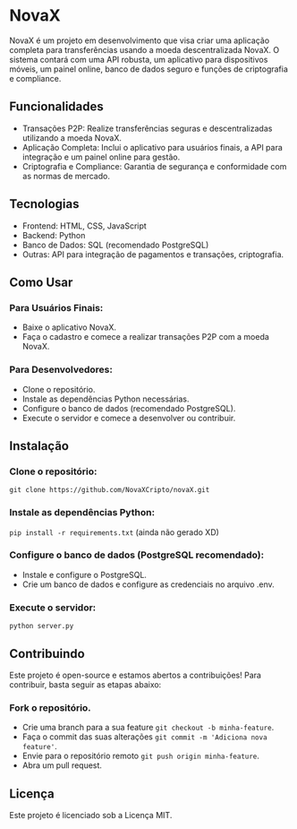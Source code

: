 # NovaX
NovaX é um projeto em desenvolvimento que visa criar uma aplicação completa para transferências usando a moeda descentralizada NovaX. O sistema contará com uma API robusta, um aplicativo para dispositivos móveis, um painel online, banco de dados seguro e funções de criptografia e compliance.

## Funcionalidades
- Transações P2P: Realize transferências seguras e descentralizadas utilizando a moeda NovaX.
- Aplicação Completa: Inclui o aplicativo para usuários finais, a API para integração e um painel online para gestão.
- Criptografia e Compliance: Garantia de segurança e conformidade com as normas de mercado.
## Tecnologias
- Frontend: HTML, CSS, JavaScript
- Backend: Python
- Banco de Dados: SQL (recomendado PostgreSQL)
- Outras: API para integração de pagamentos e transações, criptografia.
## Como Usar
### Para Usuários Finais:
- Baixe o aplicativo NovaX.
- Faça o cadastro e comece a realizar transações P2P com a moeda NovaX.
### Para Desenvolvedores:
- Clone o repositório.
- Instale as dependências Python necessárias.
- Configure o banco de dados (recomendado PostgreSQL).
- Execute o servidor e comece a desenvolver ou contribuir.

## Instalação
### Clone o repositório:
` git clone https://github.com/NovaXCripto/novaX.git `

### Instale as dependências Python:
` pip install -r requirements.txt ` (ainda não gerado XD)

### Configure o banco de dados (PostgreSQL recomendado):
- Instale e configure o PostgreSQL.
- Crie um banco de dados e configure as credenciais no arquivo .env.

### Execute o servidor:
` python server.py `

## Contribuindo
Este projeto é open-source e estamos abertos a contribuições! Para contribuir, basta seguir as etapas abaixo:

### Fork o repositório.
- Crie uma branch para a sua feature `git checkout -b minha-feature`.
- Faça o commit das suas alterações `git commit -m 'Adiciona nova feature'`.
- Envie para o repositório remoto `git push origin minha-feature`.
- Abra um pull request.

## Licença
Este projeto é licenciado sob a Licença MIT.
